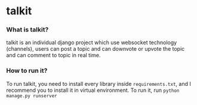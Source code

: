 # talkit


### What is talkit?

talkit is an individual django project which use websocket technology (channels), users can post a topic and can downvote or upvote the topic and can comment to topic in real time.

### How to run it?

To run talkit, you need to install every library inside `requirements.txt`, and I recommend you to install it in virtual environment. To run it, run `python manage.py runserver`